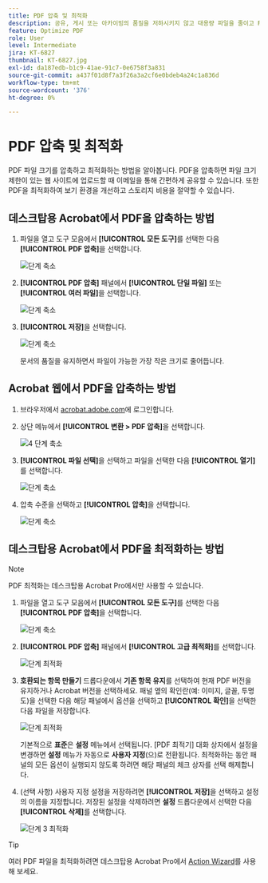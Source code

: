 ```yaml
---
title: PDF 압축 및 최적화
description: 공유, 게시 또는 아카이빙의 품질을 저하시키지 않고 대용량 파일을 줄이고 PDF 최적화
feature: Optimize PDF
role: User
level: Intermediate
jira: KT-6827
thumbnail: KT-6827.jpg
exl-id: da187edb-b1c9-41ae-91c7-0e6758f3a831
source-git-commit: a437f01d8f7a3f26a3a2cf6e0bdeb4a24c1a836d
workflow-type: tm+mt
source-wordcount: '376'
ht-degree: 0%

---
```


# PDF 압축 및 최적화

PDF 파일 크기를 압축하고 최적화하는 방법을 알아봅니다. PDF을 압축하면 파일 크기 제한이 있는 웹 사이트에 업로드할 때 이메일을 통해 간편하게 공유할 수 있습니다. 또한 PDF을 최적화하여 보기 환경을 개선하고 스토리지 비용을 절약할 수 있습니다.

## 데스크탑용 Acrobat에서 PDF을 압축하는 방법

1. 파일을 열고 도구 모음에서 **[!UICONTROL 모든 도구]**&#x200B;를 선택한 다음 **[!UICONTROL PDF 압축]**&#x200B;을 선택합니다.

   ![단계 축소](../assets/Reduce_1.png)

1. **[!UICONTROL PDF 압축]** 패널에서 **[!UICONTROL 단일 파일]** 또는 **[!UICONTROL 여러 파일]**&#x200B;을 선택합니다.

   ![단계 축소](../assets/Reduce_2.png)

1. **[!UICONTROL 저장]**&#x200B;을 선택합니다.

   ![단계 축소](../assets/Reduce_3.png)

   문서의 품질을 유지하면서 파일이 가능한 가장 작은 크기로 줄어듭니다.


## Acrobat 웹에서 PDF을 압축하는 방법

1. 브라우저에서 [acrobat.adobe.com](https://acrobat.adobe.com/)에 로그인합니다.

1. 상단 메뉴에서 **[!UICONTROL 변환 > PDF 압축]**&#x200B;을 선택합니다.

   ![4 단계 축소](../assets/Reduce_4.png)

1. **[!UICONTROL 파일 선택]**&#x200B;을 선택하고 파일을 선택한 다음 **[!UICONTROL 열기]**&#x200B;를 선택합니다.

   ![단계 축소](../assets/Reduce_5.png)

1. 압축 수준을 선택하고 **[!UICONTROL 압축]**&#x200B;을 선택합니다.

   ![단계 축소](../assets/Reduce_6.png)

## 데스크탑용 Acrobat에서 PDF을 최적화하는 방법

>[!NOTE]
>
>PDF 최적화는 데스크탑용 Acrobat Pro에서만 사용할 수 있습니다.

1. 파일을 열고 도구 모음에서 **[!UICONTROL 모든 도구]**&#x200B;를 선택한 다음 **[!UICONTROL PDF 압축]**&#x200B;을 선택합니다.

   ![단계 축소](../assets/Reduce_1.png)

1. **[!UICONTROL PDF 압축]** 패널에서 **[!UICONTROL 고급 최적화]**&#x200B;를 선택합니다.

   ![단계 최적화](../assets/Optimize_1.png)

1. **호환되는 항목 만들기** 드롭다운에서 **기존 항목 유지**&#x200B;를 선택하여 현재 PDF 버전을 유지하거나 Acrobat 버전을 선택하세요. 패널 옆의 확인란(예: 이미지, 글꼴, 투명도)을 선택한 다음 해당 패널에서 옵션을 선택하고 **[!UICONTROL 확인]**&#x200B;을 선택한 다음 파일을 저장합니다.

   ![단계 최적화](../assets/Optimize_2.png)

   기본적으로 **표준**&#x200B;은 **설정** 메뉴에서 선택됩니다. [PDF 최적기] 대화 상자에서 설정을 변경하면 **설정** 메뉴가 자동으로 **사용자 지정**(으)로 전환됩니다. 최적화하는 동안 패널의 모든 옵션이 실행되지 않도록 하려면 해당 패널의 체크 상자를 선택 해제합니다.

1. (선택 사항) 사용자 지정 설정을 저장하려면 **[!UICONTROL 저장]**&#x200B;을 선택하고 설정의 이름을 지정합니다. 저장된 설정을 삭제하려면 **설정** 드롭다운에서 선택한 다음 **[!UICONTROL 삭제]**&#x200B;를 선택합니다.

   ![단계 3 최적화](../assets/Optimize_3.png)

>[!TIP]
>
>여러 PDF 파일을 최적화하려면 데스크탑용 Acrobat Pro에서 [Action Wizard](../advanced-tasks/action.md)를 사용해 보세요.